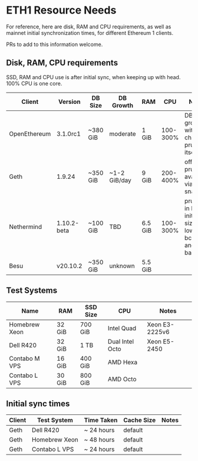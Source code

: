 # ETH1 Resource Needs

For reference, here are disk, RAM and CPU requirements, as well as mainnet initial
synchronization times, for different Ethereum 1 clients.

PRs to add to this information welcome.

## Disk, RAM, CPU requirements

SSD, RAM and CPU use is after initial sync, when keeping up with head. 100% CPU is one core.

| Client | Version | DB Size  | DB Growth | RAM | CPU | Notes |
|--------|---------|----------|-----------|-----|-----|-------|
| OpenEthereum | 3.1.0rc1 | ~380 GiB | moderate | 1 GiB | 100-300% | DB grows with chain, prunes itself |
| Geth   | 1.9.24  | ~350 GiB | ~1-2 GiB/day | 9 GiB | 200-400% | offline prune available via snapshot |
| Nethermind | 1.10.2-beta | ~100 GiB | TBD | 6.5 GiB | 100-300% | pruning in beta; initial size lower bcs of ancient barrier |
| Besu | v20.10.2 | ~350 GiB | unknown | 5.5 GiB | | |

## Test Systems

| Name                 | RAM    | SSD Size | CPU        | Notes |
|----------------------|--------|----------|------------|-------|
| Homebrew Xeon        | 32 GiB | 700 GiB  | Intel Quad | Xeon E3-2225v6 |
| Dell R420            | 32 GiB | 1 TB     | Dual Intel Octo | Xeon E5-2450 |
| Contabo M VPS        | 16 GiB | 400 GiB  | AMD Hexa   |       |
| Contabo L VPS        | 30 GiB | 800 GiB  | AMD Octo   |       |

## Initial sync times

| Client | Test System | Time Taken | Cache Size | Notes |
|--------|-------------|------------|------------|-------|
| Geth   | Dell R420   | ~ 24 hours | default    | |
| Geth   | Homebrew Xeon | ~ 48 hours | default  | |
| Geth   | Contabo L VPS | ~ 24 hours | default  | |
